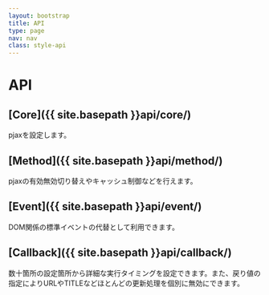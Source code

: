 ```yaml
---
layout: bootstrap
title: API
type: page
nav: nav
class: style-api
---
```


# API

## [Core]({{ site.basepath }}api/core/)
pjaxを設定します。

## [Method]({{ site.basepath }}api/method/)
pjaxの有効無効切り替えやキャッシュ制御などを行えます。

## [Event]({{ site.basepath }}api/event/)
DOM関係の標準イベントの代替として利用できます。

## [Callback]({{ site.basepath }}api/callback/)
数十箇所の設定箇所から詳細な実行タイミングを設定できます。また、戻り値の指定によりURLやTITLEなどほとんどの更新処理を個別に無効にできます。

